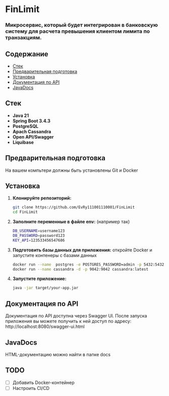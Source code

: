 # FinLimit
### Микросервис, который будет интегрирован в банковскую систему для расчета превышения клиентом лимита по транзакциям.



## Содержание

- [Стек](#Стек)
- [Предварительная подготовка](#предварительная-подготовка)
- [Установка](#установка)
- [Документация по API](#документация-по-API)
- [JavaDocs](#JavaDocs)

## Стек
- **Java 21**
- **Spring Boot 3.4.3**
- **PostgreSQL**
- **Apach Cassandra**
- **Open API/Swagger**
- **Liquibase**

## Предварительная подготовка
На вашем компьтери должны быть установлены Git и Docker

## Установка

1. **Клонируйте репозиторий:**

    ```sh
    git clone https://github.com/EvRy111001110001/FinLimit
    cd FinLimit
    ```

2. **Заполните переменные в файле env:** (например так)
    ```sh
    DB_USERNAME=username123
    DB_PASSWORD=password123
    KEY_API=123533456547686
    ```
3. **Подготовить базы данных для приложения:**
        откройте Docker и запустите контенеры с базами данных
    ```sh
    docker run --name  postgres -e POSTGRES_PASSWORD=admin -p 5432:5432 -d postgres
    docker run --name cassandra -d -p 9042:9042 cassandra:latest
    ```   

4. **Запустите приложение:**
    ```sh
    java -jar target/your-app.jar
    ``` 

## Документация по API
Документация по API доступна через Swagger UI. После запуска приложения вы можете получить к ней доступ по адресу: http://localhost:8080/swagger-ui.html

## JavaDocs
HTML-документацию можно найти в папке docs


## TODO

- [ ] Добавить Docker-контейнер
- [ ] Настроить CI/CD  
